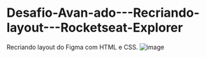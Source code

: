 # Desafio-Avan-ado---Recriando-layout---Rocketseat-Explorer
Recriando layout do Figma com HTML e CSS.
![image](https://user-images.githubusercontent.com/67605200/169718646-666f2c00-1812-4e0b-9030-b25caf508a1d.png)
